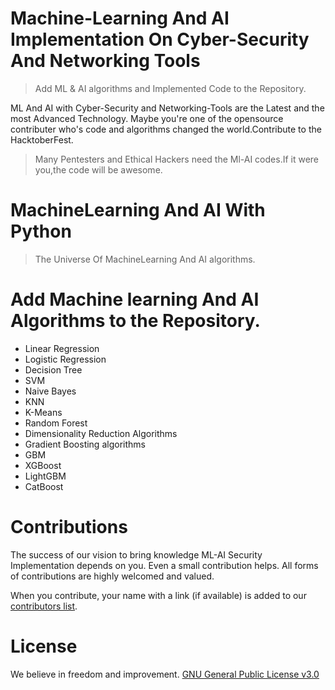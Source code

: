 # Machine-Learning And AI Implementation On Cyber-Security And Networking Tools
> Add ML & AI algorithms and Implemented Code to the Repository.

ML And AI with Cyber-Security and Networking-Tools are the Latest and the most Advanced Technology.
Maybe you're one of the opensource contributer who's code and algorithms changed the world.Contribute to the HacktoberFest.

> Many Pentesters and Ethical Hackers need the Ml-AI codes.If it were you,the code will be awesome.

# MachineLearning And AI With Python
> The Universe Of MachineLearning And AI algorithms.

# Add Machine learning And AI Algorithms to the Repository.
* Linear Regression
* Logistic Regression
* Decision Tree
* SVM
* Naive Bayes
* KNN
* K-Means
* Random Forest
* Dimensionality Reduction Algorithms
* Gradient Boosting algorithms
* GBM
* XGBoost
* LightGBM
* CatBoost

# Contributions

The success of our vision to bring knowledge ML-AI Security Implementation depends on you. Even a small contribution helps. All forms of contributions are highly welcomed and valued.

When you contribute, your name with a link (if available) is added to our [contributors list]().



# License

We believe in freedom and improvement. [GNU General Public License v3.0]()
